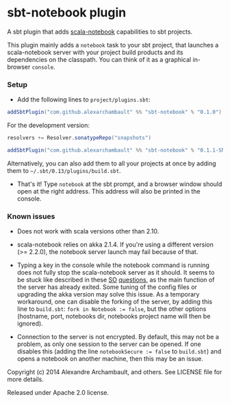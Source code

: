 sbt-notebook plugin
========

A sbt plugin that adds [scala-notebook](https://github.com/Bridgewater/scala-notebook) capabilities to sbt projects.

This plugin mainly adds a `notebook` task to your sbt project, that launches a scala-notebook server with your project build products and its dependencies on the classpath. You can think of it as a graphical in-browser `console`.

### Setup

* Add the following lines to `project/plugins.sbt`:
```scala
addSbtPlugin("com.github.alexarchambault" %% "sbt-notebook" % "0.1.0")
```
 For the development version:
```scala
resolvers += Resolver.sonatypeRepo("snapshots")

addSbtPlugin("com.github.alexarchambault" %% "sbt-notebook" % "0.1.1-SNAPSHOT")
```
Alternatively, you can also add them to all your projects at once by adding them to `~/.sbt/0.13/plugins/build.sbt`.

* That's it! Type `notebook` at the sbt prompt, and a browser window should open at the right address. This address will also be printed in the console.

### Known issues

* Does not work with scala versions other than 2.10.

* scala-notebook relies on akka 2.1.4. If you're using a different version (>= 2.2.0), the
  notebook server launch may fail because of that.

* Typing a key in the console while the notebook command is running does not fully stop the scala-notebook server as it should.
It seems to be stuck like described in these [SO](http://stackoverflow.com/questions/18748758/akka-application-cant-exit-the-application-after-shutting-down-actor-system) [questions](http://stackoverflow.com/questions/17669250/how-to-shut-down-the-dispatcher-thread-in-akka-actorsystem), as the main function of the server has already exited. Some tuning of the config files or upgrading the akka version may solve this issue. As a temporary workaround, one can disable the forking of the server, by adding this line to `build.sbt`: `fork in Notebook := false`, but the other options (hostname, port, notebooks dir, notebooks project name will then be ignored).

* Connection to the server is not encrypted. By default, this may not be a problem, as only one session to the server can be opened. If one disables this (adding the line `notebookSecure := false` to `build.sbt`) and opens a notebook on another machine, then this may be an issue.

Copyright (c) 2014 Alexandre Archambault, and others. See LICENSE file for more details.

Released under Apache 2.0 license.
